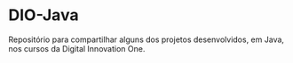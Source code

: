# DIO-Java

Repositório para compartilhar alguns dos projetos desenvolvidos, em Java, nos cursos da Digital Innovation One.
